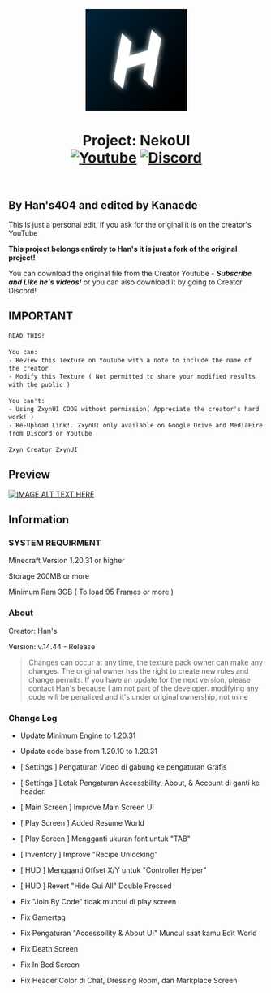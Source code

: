 <p align="center"><img src="/pack_icon.png" alt="Logo" width="200"></p>
<h1 align="center">Project: NekoUI<br>
	<a href="https://www.youtube.com/@zxyn404"><img src="https://img.shields.io/badge/Youtube-Han's404-FF0000?logo=youtube&logoColor=%23FF0000" alt="Youtube"></a>
	<a href="https://discord.com/invite/TpMBBvGyzq"><img src="https://img.shields.io/badge/Discord-Neko_Project-5865F2?logo=discord&logoColor=5865F2" alt="Discord"></a>
    <br><br>
</h1>

## By Han's404 and edited by Kanaede

This is just a personal edit, if you ask for the original it is on the creator's YouTube

**This project belongs entirely to Han's it is just a fork of the original project!**

You can download the original file from the Creator Youtube - ***Subscribe and Like he's videos!***
or you can also download it by going to Creator Discord!

## IMPORTANT

```
READ THIS!

You can:
- Review this Texture on YouTube with a note to include the name of the creator
- Modify this Texture ( Not permitted to share your modified results with the public )

You can't:
- Using ZxynUI CODE without permission( Appreciate the creator's hard work! )
- Re-Upload Link!. ZxynUI only available on Google Drive and MediaFire from Discord or Youtube

Zxyn Creator ZxynUI
```

## Preview

[![IMAGE ALT TEXT HERE](https://img.youtube.com/vi/JKSXeeafMvE/0.jpg)](https://www.youtube.com/watch?v=JKSXeeafMvE)


## Information

### SYSTEM REQUIRMENT

Minecraft Version 1.20.31 or higher

Storage 200MB or more

Minimum Ram 3GB ( To load 95 Frames or more )

### About

Creator: Han's

Version: v.14.44 - Release

> Changes can occur at any time, the texture pack owner can make any changes.
> The original owner has the right to create new rules and change permits.
> If you have an update for the next version, please contact Han's because I am not part of the developer.
> modifying any code will be penalized and it's under original ownership, not mine

### Change Log

- Update Minimum Engine to 1.20.31
- Update code base from 1.20.10 to 1.20.31
- [ Settings ] Pengaturan Video di gabung ke pengaturan Grafis
- [ Settings ] Letak Pengaturan Accessbility, About, & Account di ganti ke header.
- [ Main Screen ] Improve Main Screen UI
- [ Play Screen ] Added Resume World
- [ Play Screen ] Mengganti ukuran font untuk "TAB"
- [ Inventory ] Improve "Recipe Unlocking"
- [ HUD ] Mengganti Offset X/Y untuk "Controller Helper"
- [ HUD ] Revert "Hide Gui All" Double Pressed

- Fix "Join By Code" tidak muncul di play screen
- Fix Gamertag
- Fix Pengaturan "Accessbility & About UI" Muncul saat kamu Edit World
- Fix Death Screen
- Fix In Bed Screen
- Fix Header Color di Chat, Dressing Room, dan Markplace Screen
